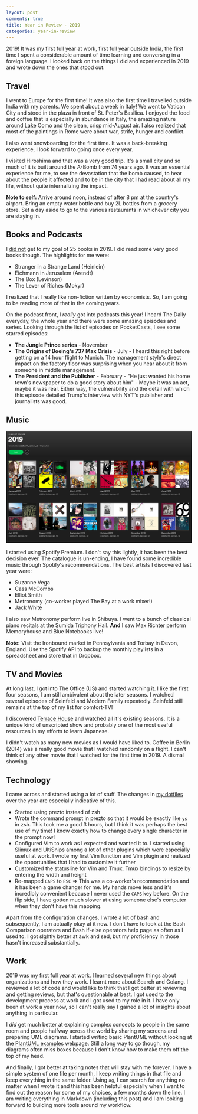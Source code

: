```yaml
---
layout: post
comments: true
title: Year in Review - 2019
categories: year-in-review
---
```


2019! It was my first full year at work, first full year outside India, the
first time I spent a considerable amount of time learning and conversing in a
foreign language. I looked back on the things I did and experienced in 2019 and
wrote down the ones that stood out.

## Travel

I went to Europe for the first time! It was also the first time I travelled
outside India with my parents. We spent about a week in Italy! We went to
Vatican City and stood in the plaza in front of St. Peter's Basilica. I enjoyed
the food and coffee that is especially in abundance in Italy, the amazing nature
around Lake Como and the clean, crisp mid-August air.  I also realized that most
of the paintings in Rome were about war, strife, hunger and conflict.

<!--more-->

I also went snowboarding for the first time. It was a back-breaking experience,
I look forward to going once every year.

I visited Hiroshima and that was a very good trip. It's a small city and so much
of it is built around the A-Bomb from 74 years ago. It was an essential
experience for me, to see the devastation that the bomb caused, to hear about
the people it affected and to be in the city that I had read about all my life,
without quite internalizing the impact.

**Note to self:** Arrive around noon, instead of after 8 pm at the country's
airport. Bring an empty water bottle and buy 2L bottles from a grocery store.
Set a day aside to go to the various restaurants in whichever city you are
staying in.

## Books and Podcasts

I [did not][1] get to my goal of 25 books in 2019. I did read some very good
books though. The highlights for me were:

- Stranger in a Strange Land (Heinlein)
- Eichmann in Jerusalem (Arendt)
- The Box (Levinson)
- The Lever of Riches (Mokyr)

I realized that I really like non-fiction written by economists. So, I am going
to be reading more of that in the coming years.

On the podcast front, I _really_ got into podcasts this year! I heard The Daily
everyday, the whole year and there were some amazing episodes and series.
Looking through the list of episodes on PocketCasts, I see some starred
episodes:

- **The Jungle Prince series** - November
- **The Origins of Boeing's 737 Max Crisis** - July - I heard this right before
  getting on a 14 hour flight to Munich. The management style's direct impact on
  the factory floor was surprising when you hear about it from someone in middle
  management.
- **The President and the Publisher** - February - "He just wanted his home
  town's newspaper to do a good story about him" - Maybe it was an act, maybe it
  was real. Either way, the vulnerability and the detail with which this episode
  detailed Trump's interview with NYT's publisher and journalists was good.

## Music

![spotify][2]

I started using Spotify Premium. I don't say this lightly, it has been the best
decision ever. The catalogue is un-ending, I have found some incredible music
through Spotify's recommendations. The best artists I discovered last year were:

- Suzanne Vega
- Cass McCombs
- Elliot Smith
- Metronomy (co-worker played The Bay at a work mixer!)
- Jack White

I also saw Metronomy perform live in Shibuya. I went to a bunch of classical
piano recitals at the Sumida Triphony Hall. **And** I saw Max Richter perform
Memoryhouse and Blue Notebooks live!

**Note:** Visit the Ironbound market in Pennsylvania and Torbay in Devon,
England. Use the Spotify API to backup the monthly playlists in a spreadsheet
and store that in Dropbox.

## TV and Movies

At long last, I got into The Office (US) and started watching it. I like the
first four seasons, I am still ambivalent about the later seasons. I watched
several episodes of Seinfeld and Modern Family repeatedly. Seinfeld still
remains at the top of my list for comfort-TV!

I discovered [Terrace House][3] and watched all it's existing seasons. It is a
unique kind of unscripted show and probably one of the most useful resources in
my efforts to learn Japanese.

I didn't watch as many new movies as I would have liked to. Coffee in Berlin
(2014) was a really good movie that I watched randomly on a flight. I can't
think of any other movie that I watched for the first time in 2019. A dismal
showing.

## Technology

I came across and started using a lot of stuff. The changes in [my dotfiles][4]
over the year are especially indicative of this.

- Started using prezto instead of zsh
- Wrote the command prompt in prezto so that it would be exactly like `ys` in
  zsh. This took me a good 3 hours, but I think it was perhaps the best use of
  my time! I know exactly how to change every single character in the prompt
  now!
- Configured Vim to work as I expected and wanted it to. I started using
  Slimux and UltiSnips among a lot of other plugins which were especially useful
  at work. I wrote my first Vim function and Vim plugin and realized the
  opportunities that I had to customize it further
- Customized the statusline for Vim and Tmux. Tmux bindings to resize by
  entering the width and height
- Re-mapped `CAPS` to `ESC` => This was a co-worker's recommendation and it has
  been a game changer for me. My hands move less and it's incredibly convenient
  because I never used the `CAPS` key before. On the flip side, I have gotten
  much slower at using someone else's computer when they don't have this
  mapping.

Apart from the configuration changes, I wrote a lot of bash and subsequently, I
am actually okay at it now. I don't have to look at the Bash Comparison
operators and Bash if-else operators help page as often as I used to. I got
slghtly better at awk and sed, but my proficiency in those hasn't increased
substantially.

## Work

2019 was my first full year at work. I learned several new things about
organizations and how they work. I learnt more about Search and Golang. I
reviewed a lot of code and would like to think that I got better at reviewing
and getting reviews, but that's questionable at best. I got used to the
development process at work and I got used to my role in it. I have only been at
work a year now, so I can't really say I gained a lot of insights about anything
in particular.

I _did_ get much better at explaining complex concepts to people in the same
room and people halfway across the world by sharing my screens and preparing UML
diagrams. I started writing basic PlantUML without looking at the [PlantUML
examples][5] webpage. Still a long way to go though, my diagrams often miss
boxes because I don't know how to make them off the top of my head.

And finally, I got better at taking notes that will stay with me forever. I have
a simple system of one file per month, I keep writing things in that file and
keep everything in the same folder. Using `ag`, I can search for anything no
matter when I wrote it and this has been helpful especially when I want to find
out the reason for some of my choices, a few months down the line. I am writing
everything in Markdown (including this post) and I am looking forward to
building more tools around my workflow.

[1]: https://www.goodreads.com/user_challenges/14601568
[2]: /public/img/2019-spotify-playlists.png
[3]: https://en.wikipedia.org/wiki/Terrace_House_(franchise)
[4]: https://github.com/icyflame/dotfiles/compare/master@%7B2019-01-01%7D...master@%7B2019-12-31%7D
[5]: https://plantuml-documentation.readthedocs.io/en/latest/diagrams/sequence.html
